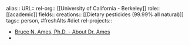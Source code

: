 alias::
URL::
rel-org:: [[University of California - Berkeley]]
role:: [[academic]]
fields::
creations:: [[Dietary pesticides (99.99% all natural)]]
tags:: person, #freshAlts #diet
rel-projects::


- [Bruce N. Ames, Ph.D. - About Dr. Ames](https://www.bruceames.org/)
-
